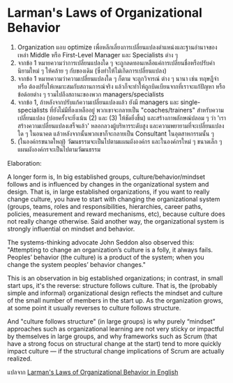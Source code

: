 # Larman's Laws of Organizational Behavior

1. Organization แอบ optimize เพื่อหลีกเลี่ยงการเปลี่ยนแปลงตำแหน่งและฐานอำนาจของเหล่า Middle หรือ First-Level Manager และ Specialists ต่าง ๆ
1. จากข้อ 1 หมายความว่าการเปลี่ยนแปลงใด ๆ จะถูกลดทอนเหลือแค่การเปลี่ยนชื่อหรือปรับคำนิยามใหม่ ๆ ให้คล้าย ๆ กับของเดิม (ซึ่งทำให้ไม่เกิดการเปลี่ยนแปลง)
1. จากข้อ 1 หมายความว่าความเปลี่ยนแปลงใด ๆ ก็ตาม จะถูกวิจารณ์ ต่าง ๆ นานา เช่น ทฤษฎีจ๋า หรือ ต้องปรับให้เหมาะสมกับสถานการณ์จริง แล้วก็จะทำให้ถูกบิดเบียนจากที่เราจะแก้ปัญหา หรือข้อด้อยต่าง ๆ รวมไปถึงสถานะของพวก managers/specialists
1. จากข้อ 1, ถ้าหลังจากปรับแก้ความเปลี่ยนแปลงแล้ว ยังมี managers และ single-specialists ที่ยังไม่มีที่ลงเหลืออยู่ พวกเขาจะกลายเป็น "coaches/trainers" สำหรับความเปลี่ยนแปลง (บ่อยครั้งจะยิ่งเน้น (2) และ (3) ให้ชัดยิ่งขึ้น) และสร้างภาพลักษณ์ปลอม ๆ ว่า 'เราสร้างความเปลี่ยนแปลงเสร็จแล้ว' หลอกลวงผู้บริหารระดับสูง และความพยายามที่จะเปลี่ยนแปลงใด ๆ ในอนาคต แล้วหลังจากนั้นพวกเขาก็จะกลายเป็น Consultant ในอุตสาหกรรมนั้น ๆ
1. (ในองค์กรขนาดใหญ่) วัฒนธรรมจะเป็นไปตามแผนผังองค์กร และในองค์กรใหม่ ๆ ขนาดเล็ก ๆ แผนผังองค์กรจะเป็นไปตามวัฒนธรรม

Elaboration:

A longer form is, In big established groups, culture/behavior/mindset follows and is influenced by changes in the organizational system and design. That is, in large established organizations, if you want to really change culture, you have to start with changing the organizational system (groups, teams, roles and responsibilities, hierarchies, career paths, policies, measurement and reward mechanisms, etc), because culture does not really change otherwise. Said another way, the organizational system is strongly influential on mindset and behavior.

The systems-thinking advocate John Seddon also observed this: "Attempting to change an organization’s culture is a folly, it always fails. Peoples’ behavior (the culture) is a product of the system; when you change the system peoples’ behavior changes."

This is an observation in big established organizations; in contrast, in small start ups, it's the reverse: structure follows culture. That is, the (probably simple and informal) organizational design reflects the mindset and culture of the small number of members in the start up. As the organization grows, at some point it usually reverses to culture follows structure.

And "culture follows structure" (in large groups) is why purely “mindset” approaches such as organizational learning are not very sticky or impactful by themselves in large groups, and why frameworks such as Scrum (that have a strong focus on structural change at the start) tend to more quickly impact culture — if the structural change implications of Scrum are actually realized.

แปลจาก [Larman's Laws of Organizational Behavior in English](https://www.craiglarman.com/wiki/index.php?title=Larman%27s_Laws_of_Organizational_Behavior)
